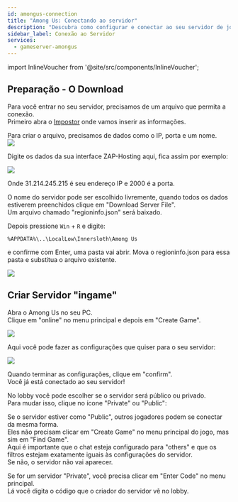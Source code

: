```yaml
---
id: amongus-connection
title: "Among Us: Conectando ao servidor"
description: "Descubra como configurar e conectar ao seu servidor de jogos Among Us para uma jogatina multiplayer sem travas → Saiba mais agora"
sidebar_label: Conexão ao Servidor
services:
  - gameserver-amongus
---
```


import InlineVoucher from '@site/src/components/InlineVoucher';

<InlineVoucher />

## Preparação - O Download

Para você entrar no seu servidor, precisamos de um arquivo que permita a conexão.  
Primeiro abra o [Impostor](https://impostor.github.io/Impostor/) onde vamos inserir as informações.

Para criar o arquivo, precisamos de dados como o IP, porta e um nome.  
![](https://screensaver01.zap-hosting.com/index.php/s/bQ7KzTAJcbAsLJd/preview)

Digite os dados da sua interface ZAP-Hosting aqui, fica assim por exemplo:

![](https://screensaver01.zap-hosting.com/index.php/s/7scfddD5WPFr25b/preview)

Onde 31.214.245.215 é seu endereço IP e 2000 é a porta.

O nome do servidor pode ser escolhido livremente, quando todos os dados estiverem preenchidos clique em "Download Server File".  
Um arquivo chamado "regioninfo.json" será baixado.

Depois pressione `Win` + `R` e digite:

```
%APPDATA%\..\LocalLow\Innersloth\Among Us
```

e confirme com Enter, uma pasta vai abrir. Mova o regioninfo.json para essa pasta e substitua o arquivo existente.

![](https://screensaver01.zap-hosting.com/index.php/s/KTrfij6ww64DPCq/preview)


## Criar Servidor "ingame"

Abra o Among Us no seu PC.  
Clique em "online" no menu principal e depois em "Create Game".

![](https://screensaver01.zap-hosting.com/index.php/s/SfMwr82R9BbDK2P/preview)

Aqui você pode fazer as configurações que quiser para o seu servidor:

![](https://screensaver01.zap-hosting.com/index.php/s/imzCR9WZenyrTSX/preview)

Quando terminar as configurações, clique em "confirm".  
Você já está conectado ao seu servidor!

No lobby você pode escolher se o servidor será público ou privado.  
Para mudar isso, clique no ícone "Private" ou "Public":

Se o servidor estiver como "Public", outros jogadores podem se conectar da mesma forma.  
Eles não precisam clicar em "Create Game" no menu principal do jogo, mas sim em "Find Game".  
Aqui é importante que o chat esteja configurado para "others" e que os filtros estejam exatamente iguais às configurações do servidor.  
Se não, o servidor não vai aparecer.

Se for um servidor "Private", você precisa clicar em "Enter Code" no menu principal.  
Lá você digita o código que o criador do servidor vê no lobby.


<InlineVoucher />